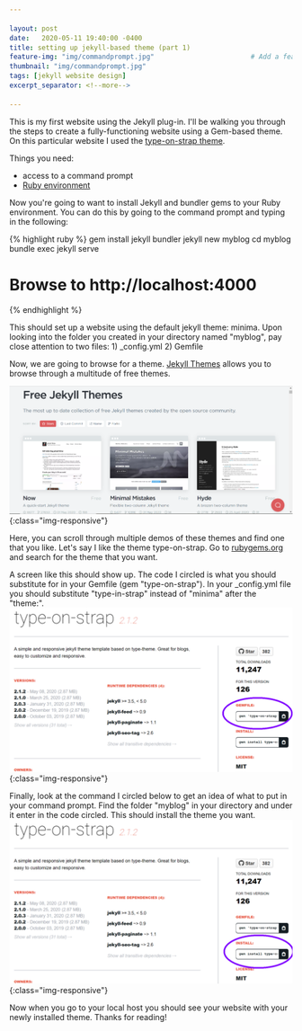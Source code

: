 ```yaml
---

layout: post
date:   2020-05-11 19:40:00 -0400
title: setting up jekyll-based theme (part 1)                                # Title of the page
feature-img: "img/commandprompt.jpg"                        # Add a feature-image to the post
thumbnail: "img/commandprompt.jpg"
tags: [jekyll website design]
excerpt_separator: <!--more-->

---
```

This is my first website using the Jekyll plug-in. I'll be walking you through the steps to create a fully-functioning website using a Gem-based theme. On this particular website I used the [type-on-strap theme](https://github.com/sylhare/Type-on-Strap).

<!--more-->
Things you need:
* access to a command prompt
* [Ruby environment](https://jekyllrb.com/docs/installation/)


Now you're going to want to install Jekyll and bundler gems to your Ruby environment. You can do this by going to the command prompt and typing in the following:

{% highlight ruby %}
gem install jekyll bundler
jekyll new myblog
cd myblog
bundle exec jekyll serve
# Browse to http://localhost:4000
{% endhighlight %}

This should set up a website using the default jekyll theme: minima. Upon looking into the folder you created in your directory named "myblog", pay close attention to two files: 1) _config.yml 2) Gemfile

Now, we are going to browse for a theme. [Jekyll Themes](https://jekyllthemes.io/free) allows you to browse through a multitude of free themes.

![Jekyll Theme](/img/jekyllthemepreview.png){:class="img-responsive"}

Here, you can scroll through multiple demos of these themes and find one that you like. Let's say I like the theme type-on-strap. Go to [rubygems.org](https://rubygems.org/) and search for the theme that you want.

A screen like this should show up. The code I circled is what you should substitute for in your Gemfile (gem "type-on-strap"). In your _config.yml file you should substitute "type-in-strap" instead of "minima" after the "theme:".
![Gemfile install](/img/themegemfile.png){:class="img-responsive"}


Finally, look at the command I circled below to get an idea of what to put in your command prompt. Find the folder "myblog" in your directory and under it enter in the code circled. This should install the theme you want.
![Theme install](/img/themeinstall.png){:class="img-responsive"}

Now when you go to your local host you should see your website with your newly installed theme. Thanks for reading!
